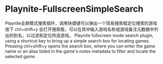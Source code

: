 # Playnite-FullscreenSimpleSearch
Playnite全屏模式搜索插件，调用快捷键可以弹出一个简易搜索框定位搜索的游戏
按下 ctrl+shift+y 会打开搜索框，可以在其中输入游戏名称或游戏备注元数据中列出的别名，以过滤和定位所选游戏。
Playnite fullscreen mode search plugin, using a shortcut key to bring up a simple search box for locating games.  
Pressing ctrl+shift+y opens the search box, where you can enter the game name or an alias listed in the game's notes metadata to filter and locate the selected game.
